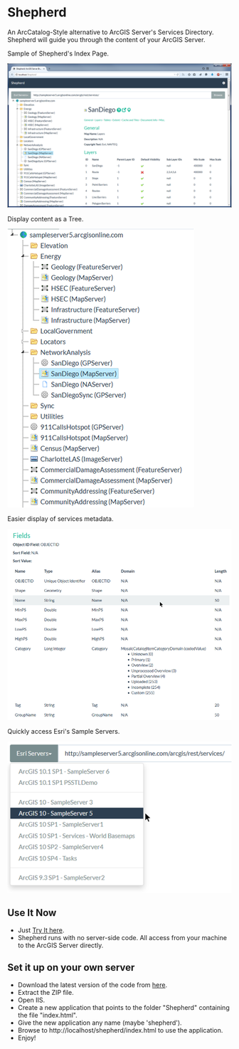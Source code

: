 Shepherd
========

An ArcCatalog-Style alternative to ArcGIS Server's Services Directory. Shepherd will guide you through the content of your ArcGIS Server.

Sample of Shepherd's Index Page.

[![Sample of Shepherd's Index Page](/img/screenshots/ShepherdHome.png)](/img/screenshots/ShepherdHome.png)

Display content as a Tree.

[![Display content as a Tree](/img/screenshots/ShepherdTree.png)](/img/screenshots/ShepherdTree.png)

Easier display of services metadata.

[![Easier display of services metadata](/img/screenshots/ShepherdTables.png)](/img/screenshots/ShepherdTables.png)

Quickly access Esri's Sample Servers.

[![Quickly Esri's Sample Servers](/img/screenshots/ShepherdEsriServers.png)](/img/screenshots/ShepherdEsriServers.png)


## Use It Now ##
- Just [Try It here](http://amreldib.github.com/Shepherd/demo/index.html "Shepherd Live Demo").
- Shepherd runs with no server-side code. All access from your machine to the ArcGIS Server directly.

## Set it up on your own server ##
- Download the latest version of the code from [here](https://github.com/AmrEldib/Shepherd/zipball/master).
- Extract the ZIP file.
- Open IIS.
- Create a new application that points to the folder "Shepherd" containing the file "index.html".
- Give the new application any name (maybe 'shepherd').
- Browse to http://localhost/shepherd/index.html to use the application.
- Enjoy!
